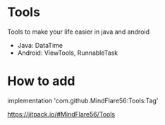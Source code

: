 # Tools

Tools to make your life easier in java and android
- Java: DataTime
- Android: ViewTools, RunnableTask

# How to add

implementation 'com.github.MindFlare56:Tools:Tag'

https://jitpack.io/#MindFlare56/Tools
